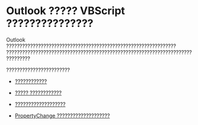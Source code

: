 
# Outlook ????? VBScript ???????????????

Outlook ???????????????????????????????????????????????????????????????? ???????????????????????????????????????????????????????????????????????????????

????????????????????????

- [????????????](4cf76ade-0b18-7f89-7f44-5ddf9d4892b4.md)
    
- [????? ????????????](c63ad579-a2cd-ccc7-602c-7a83476d3060.md)
    
- [???????????????????](ba14ca05-fab8-a2dc-8905-990d9636c9d0.md)
    
- [PropertyChange ????????????????????](9e0beb04-dc64-ad5d-ae77-8c11c11349b0.md)
    
